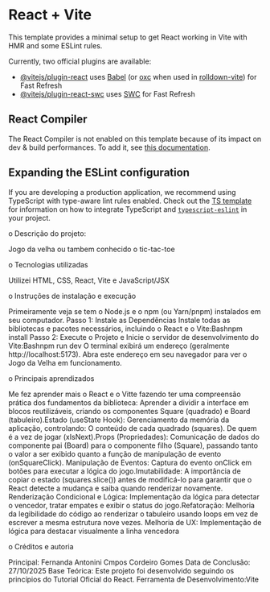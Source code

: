 # React + Vite

This template provides a minimal setup to get React working in Vite with HMR and some ESLint rules.

Currently, two official plugins are available:

- [@vitejs/plugin-react](https://github.com/vitejs/vite-plugin-react/blob/main/packages/plugin-react) uses [Babel](https://babeljs.io/) (or [oxc](https://oxc.rs) when used in [rolldown-vite](https://vite.dev/guide/rolldown)) for Fast Refresh
- [@vitejs/plugin-react-swc](https://github.com/vitejs/vite-plugin-react/blob/main/packages/plugin-react-swc) uses [SWC](https://swc.rs/) for Fast Refresh

## React Compiler

The React Compiler is not enabled on this template because of its impact on dev & build performances. To add it, see [this documentation](https://react.dev/learn/react-compiler/installation).

## Expanding the ESLint configuration

If you are developing a production application, we recommend using TypeScript with type-aware lint rules enabled. Check out the [TS template](https://github.com/vitejs/vite/tree/main/packages/create-vite/template-react-ts) for information on how to integrate TypeScript and [`typescript-eslint`](https://typescript-eslint.io) in your project.



o Descrição do projeto:

Jogo da velha ou tambem conhecido o tic-tac-toe

o Tecnologias utilizadas 

Utilizei HTML, CSS, React, Vite e JavaScript/JSX	

o Instruções de instalação e execução 

Primeiramente veja se tem o Node.js e o npm (ou Yarn/pnpm) instalados em seu computador.
Passo 1: Instale as Dependências Instale todas as bibliotecas e pacotes necessários, incluindo o React e o Vite:Bashnpm install
Passo 2: Execute o Projeto e Inicie o servidor de desenvolvimento do Vite:Bashnpm run dev
O terminal exibirá um endereço (geralmente http://localhost:5173). Abra este endereço em seu navegador para ver o Jogo da Velha em funcionamento.

o Principais aprendizados 

Me fez aprender mais o React e o Vitte fazendo ter uma compreensão prática dos fundamentos da biblioteca: Aprender a dividir a interface em blocos reutilizáveis, criando os componentes Square (quadrado) e Board (tabuleiro).Estado (useState Hook): Gerenciamento da memória da aplicação, controlando: O conteúdo de cada quadrado (squares). De quem é a vez de jogar (xIsNext).Props (Propriedades): Comunicação de dados do componente pai (Board) para o componente filho (Square), passando tanto o valor a ser exibido quanto a função de manipulação de evento (onSquareClick). Manipulação de Eventos: Captura do evento onClick em botões para executar a lógica do jogo.Imutabilidade: A importância de copiar o estado (squares.slice()) antes de modificá-lo para garantir que o React detecte a mudança e saiba quando renderizar novamente. Renderização Condicional e Lógica: Implementação da lógica para detectar o vencedor, tratar empates e exibir o status do jogo.Refatoração: Melhoria da legibilidade do código ao renderizar o tabuleiro usando loops em vez de escrever a mesma estrutura nove vezes. Melhoria de UX: Implementação de lógica para destacar visualmente a linha vencedora

o Créditos e autoria

 Principal: Fernanda Antonini Cmpos Cordeiro Gomes Data de Conclusão: 27/10/2025 Base Teórica: Este projeto foi desenvolvido seguindo os princípios do Tutorial Oficial do React. Ferramenta de Desenvolvimento:Vite
